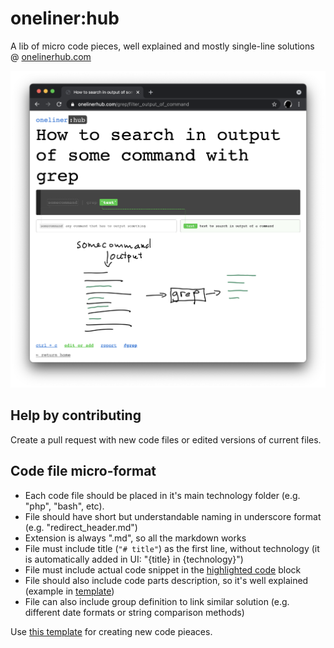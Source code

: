 # oneliner:hub
A lib of micro code pieces, well explained and mostly single-line solutions @ [onelinerhub.com](https://onelinerhub.com/)

![oneliner:hub example](/example.png)

## Help by contributing
Create a pull request with new code files or edited versions of current files.

## Code file micro-format
- Each code file should be placed in it's main technology folder (e.g. "php", "bash", etc).
- File should have short but understandable naming in underscore format (e.g. "redirect_header.md")
- Extension is always ".md", so all the markdown works
- File must include title (```"# title"```) as the first line, without technology (it is automatically added in UI: "{title} in {technology}")
- File must include actual code snippet in the [highlighted code](https://guides.github.com/features/mastering-markdown/) block
- File should also include code parts description, so it's well explained (example in [template](/template.md))
- File can also include group definition to link similar solution (e.g. different date formats or string comparison methods)

Use [this template](/template.md) for creating new code pieaces.
